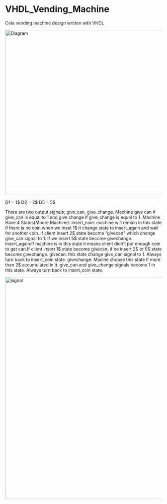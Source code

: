 # VHDL_Vending_Machine
Cola vending machine design written with VHDL

<img width="531" alt="Diagram" src="https://user-images.githubusercontent.com/64427438/234561397-68473bcc-4bf2-4533-9413-5b022f2bbe84.png">

D1 = 1$
D2 = 2$
D5 = 5$

There are two output signals; give_can, give_change. Machine give can if give_can is equal to 1 and give change if give_change is equal to 1. Machine Have 4 States(Moore Machine):
insert_coin: machine will remain in this state if there is no coin.when we inset 1$ it change state to insert_again and wait for another coin. If client insert 2$ state become “givecan" which change give_can signal  to 1. If we insert 5$ state become givechange.
Insert_again:If machine is in this state it means client didn’t put enough coin to get can.If client insert 1$ state become givecan, if he insert 2$ or 5$ state become givechange.
givecan: this state change give_can signal to 1. Always turn back to insert_coin state.
givechange: Macine choose this state if more than 2$ accumulated in it. give_can and give_change signals become 1 in this state. Always turn back to insert_coin state.


<img width="713" alt="signal" src="https://user-images.githubusercontent.com/64427438/234562504-a87bf596-d163-4607-8ebd-bae8f37df0ee.png">



